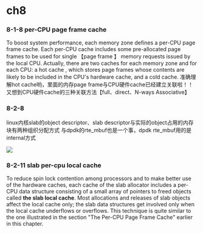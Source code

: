 






# ch8

### 8-1-8 per-CPU page frame cache
To boost system performance, each memory zone defines a per-CPU page frame cache. Each per-CPU cache includes some pre-allocated page frames to be used for single 【page frame 】 memory requests issued by the local CPU.
Actually, there are two caches for each memory zone and for each CPU: a hot cache , which stores page frames whose contents are likely to be included in the CPU's hardware cache, and a cold cache.
准确理解hot cache哟，里面的内存page frame与CPU硬件cache已经建立关联啦！！
又想到CPU硬件cache的三种关联方法【full、direct、N-ways Associative】


### 8-2-8
linux内核slab的object descriptor、slab descriptor与实际的object占用的内存块有两种组织分配方式
与dpdk的rte_mbuf也是一个事，dpdk rte_mbuf用的是internal方式

![](http://p14ws25od.bkt.clouddn.com/201801102158_32.png)

### 8-2-11 slab per-cpu local cache


To reduce spin lock contention among processors and to make better use of the hardware caches, each cache of the slab allocator includes a per-CPU data structure consisting of a small array of pointers to freed objects called **the slab local cache**. Most allocations and releases of slab objects affect the local cache only; the slab data structures get involved only when the local cache underflows or overflows. This technique is quite similar to the one illustrated in the section "The Per-CPU Page Frame Cache" earlier in this chapter.

